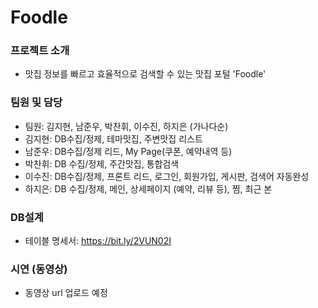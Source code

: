 # Foodle

### 프로젝트 소개
 - 맛집 정보를 빠르고 효율적으로 검색할 수 있는 맛집 포털 'Foodle'

### 팀원 및 담당 
 - 팀원: 김지현, 남준우, 박찬휘, 이수진, 하지은 (가나다순)
 - 김지현: DB수집/정제, 테마맛집, 주변맛집 리스트
 - 남준우: DB수집/정제 리드, My Page(쿠폰, 예약내역 등)
 - 박찬휘: DB 수집/정제, 주간맛집, 통합검색
 - 이수진: DB수집/정제, 프론트 리드, 로그인, 회원가입, 게시판, 검색어 자동완성 
 - 하지은: DB 수집/정제, 메인, 상세페이지 (예약, 리뷰 등), 찜, 최근 본 
 
### DB설계
 - 테이블 명세서: https://bit.ly/2VUN02I
 
### 시연 (동영상) 
 - 동영상 url 업로드 예정 
 
 

